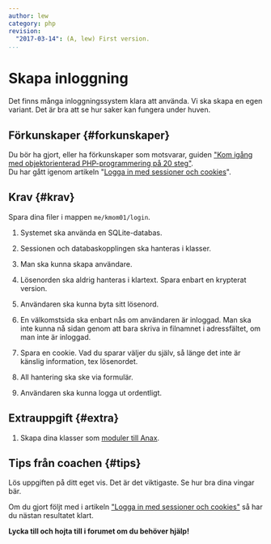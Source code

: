 ```yaml
---
author: lew
category: php
revision:
  "2017-03-14": (A, lew) First version.
...
```

Skapa inloggning
==================================

Det finns många inloggningssystem klara att använda. Vi ska skapa en egen variant. Det är bra att se hur saker kan fungera under huven.

<!--more-->


Förkunskaper {#forkunskaper}
-----------------------

Du bör ha gjort, eller ha förkunskaper som motsvarar, guiden ["Kom igång med objektorienterad PHP-programmering på 20 steg"](kunskap/kom-i-gang-med-oophp-pa-20-steg).  
Du har gått igenom artikeln "[Logga in med sessioner och cookies](kunskap/sessioner-cookies-login)".



Krav {#krav}
-----------------------

Spara dina filer i mappen `me/kmom01/login`.

1. Systemet ska använda en SQLite-databas.

1. Sessionen och databaskopplingen ska hanteras i klasser.

1. Man ska kunna skapa användare.

1. Lösenorden ska aldrig hanteras i klartext. Spara enbart en krypterat version.

1. Användaren ska kunna byta sitt lösenord.

1. En välkomstsida ska enbart nås om användaren är inloggad. Man ska inte kunna nå sidan genom att bara skriva in filnamnet i adressfältet, om man inte är inloggad.

1. Spara en cookie. Vad du sparar väljer du själv, så länge det inte är känslig information, tex lösenordet.

1. All hantering ska ske via formulär.

1. Användaren ska kunna logga ut ordentligt.

<!-- 5. Skapa dina klasser som [moduler till Anax](kunskap/anax-en-hallbar-struktur-for-dina-webbapplikationer#modul). -->


Extrauppgift {#extra}
-----------------------

1. Skapa dina klasser som [moduler till Anax](kunskap/anax-en-hallbar-struktur-for-dina-webbapplikationer#modul).



Tips från coachen {#tips}
-----------------------

Lös uppgiften på ditt eget vis. Det är det viktigaste. Se hur bra dina vingar bär.

Om du gjort följt med i artikeln ["Logga in med sessioner och cookies"](kunskap/sessioner-cookies-login) så har du nästan resultatet klart.

**Lycka till och hojta till i forumet om du behöver hjälp!**




